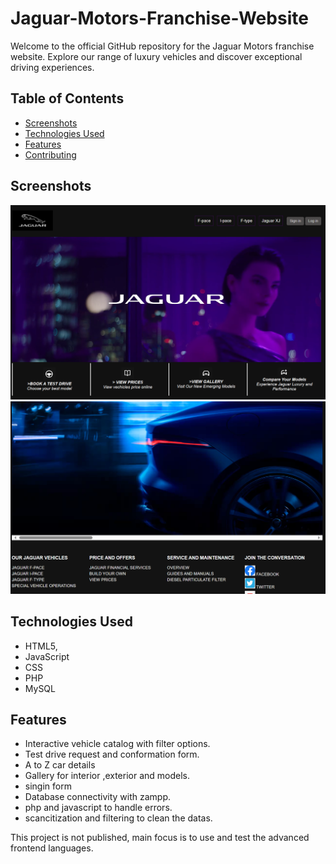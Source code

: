 # Jaguar-Motors-Franchise-Website
Welcome to the official GitHub repository for the Jaguar Motors franchise website. Explore our range of luxury vehicles and discover exceptional driving experiences.

## Table of Contents

- [Screenshots](#screenshots)
- [Technologies Used](#technologies-used)
- [Features](#features)
- [Contributing](#contributing)

## Screenshots

![Homepage](screenshots/HM.1.png)
![Homepage](screenshots/HM.2.png)


## Technologies Used

- HTML5,
- JavaScript
- CSS
- PHP
- MySQL

## Features

- Interactive vehicle catalog with filter options.
- Test drive request and conformation form.
- A to Z car details
- Gallery for interior ,exterior and models.
- singin form
- Database connectivity with zampp.
- php and javascript to handle errors.
- scancitization and filtering to clean the datas.

This project is not published, main focus is to use and test the advanced frontend languages.
